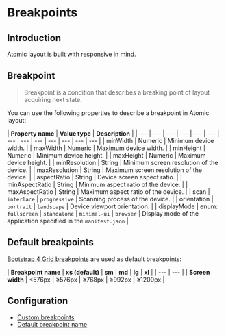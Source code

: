 # Breakpoints

## Introduction

Atomic layout is built with responsive in mind.

## Breakpoint

> Breakpoint is a condition that describes a breaking point of layout acquiring next state.

You can use the following properties to describe a breakpoint in Atomic layout:

| **Property name** | **Value type** | **Description** |
| --- | --- | --- | --- | --- | --- | --- | --- | --- | --- | --- | --- | --- |
| minWidth | Numeric | Minimum device width. |
| maxWidth | Numeric | Maximum device width. |
| minHeight | Numeric | Minimum device height. |
| maxHeight | Numeric | Maximum device height. |
| minResolution | String | Minimum screen resolution of the device. |
| maxResolution | String | Maximum screen resolution of the device. |
| aspectRatio | String | Device screen aspect ratio. |
| minAspectRatio | String | Minimum aspect ratio of the device. |
| maxAspectRatio | String | Maximum aspect ratio of the device. |
| scan | `interlace` \| `progressive` | Scanning process of the device. |
| orientation | `portrait` \| `landscape` | Device viewport orientation. |
| displayMode | enum: `fullscreen` \| `standalone` \| `minimal-ui` \| `browser` | Display mode of the application specified in the `manifest.json` |

## Default breakpoints

[Bootstrap 4 Grid breakpoints](https://getbootstrap.com/docs/4.0/layout/grid/#grid-options) are used as default breakpoints:

| **Breakpoint name** | **xs \(default\)** | **sm** | **md** | **lg** | **xl** |
| --- | --- |
| **Screen width** | &lt;576px | ≥576px | ≥768px | ≥992px | ≥1200px |

## Configuration

* [Custom breakpoints](../api/layout/configure.md#breakpoints)
* [Default breakpoint name](../api/layout/configure.md#defaultbreakpointname)



